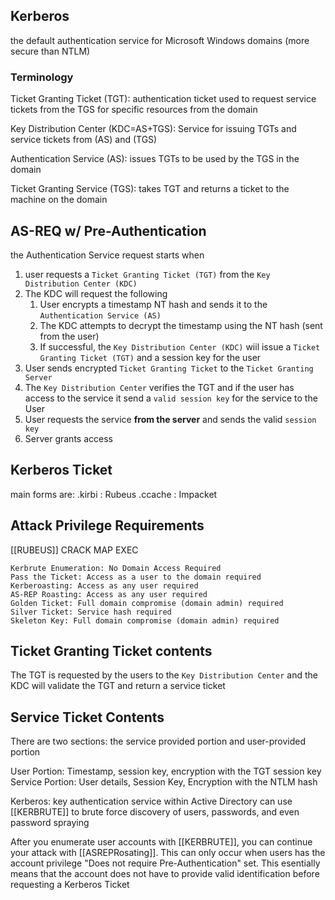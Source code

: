 ## Kerberos
the default authentication service for Microsoft Windows domains
(more secure than NTLM)

### Terminology
Ticket Granting Ticket (TGT): authentication ticket used to request service tickets from the TGS for specific resources from the domain

Key Distribution Center (KDC=AS+TGS): Service for issuing TGTs and service tickets from (AS) and (TGS)

Authentication Service (AS): issues TGTs to be used by the TGS in the domain

Ticket Granting Service (TGS): takes TGT and returns a ticket to the machine on the domain

## AS-REQ w/ Pre-Authentication
the Authentication Service request starts when 
1. user requests a `Ticket Granting Ticket (TGT)` from the `Key Distribution Center (KDC)`
2. The KDC will request the following
	1. User encrypts a timestamp NT hash and sends it to the `Authentication Service (AS)`
	2. The KDC attempts to decrypt the timestamp using the NT hash (sent from the user)
	3. If successful, the `Key Distribution Center (KDC)` wiil issue a `Ticket Granting Ticket (TGT)` and a session key for the user
3. User sends encrypted `Ticket Granting Ticket` to the `Ticket Granting Server`
4. The `Key Distribution Center` verifies the TGT and if the user has access to the service it send a `valid session key` for the service to the User
5. User requests the service **from the server** and sends the valid `session key `
6. Server grants access

## Kerberos Ticket 
main forms are:
	.kirbi : Rubeus
	.ccache : Impacket

## Attack Privilege Requirements
[[RUBEUS]]
CRACK MAP EXEC

	Kerbrute Enumeration: No Domain Access Required
	Pass the Ticket: Access as a user to the domain required
	Kerberoasting: Access as any user required
	AS-REP Roasting: Access as any user required
	Golden Ticket: Full domain compromise (domain admin) required
	Silver Ticket: Service hash required
	Skeleton Key: Full domain compromise (domain admin) required




## Ticket Granting Ticket contents
The TGT is requested by the users to the  `Key Distribution Center` and the KDC will validate the TGT and return a service ticket

## Service Ticket Contents
There are two sections: the service provided portion and user-provided portion

User Portion: Timestamp, session key, encryption with the TGT session key
Service Portion: User details, Session Key, Encryption with the NTLM hash


Kerberos: key authentication service within Active Directory
	can use [[KERBRUTE]] to brute force discovery of users, passwords, and even password spraying

After you enumerate user accounts with [[KERBRUTE]], you can continue your attack with [[ASREPRosating]]. This can only occur when users has the account privilege "Does not require Pre-Authentication" set. This esentially means that the account does not have to provide valid identification before requesting a Kerberos Ticket

